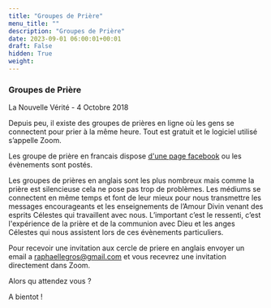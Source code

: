 ```yaml
---
title: "Groupes de Prière"
menu_title: ""
description: "Groupes de Prière"
date: 2023-09-01 06:00:01+00:01
draft: False
hidden: True
weight:
---
```

### Groupes de Prière

La Nouvelle Vérité - 4 Octobre 2018

Depuis peu, il existe des groupes de prières en ligne où les gens se connectent pour prier à la même heure. Tout est gratuit et le logiciel utilisé s’appelle Zoom.

Les groupe de prière en francais dispose [d'une page facebook](https://www.facebook.com/pg/Les-courants-c%C3%A9lestes-100253238429498/events/) ou les évènements sont postés.

Les groupes de prières en anglais sont les plus nombreux mais comme la prière est silencieuse cela ne pose pas trop de problèmes. Les médiums se connectent en même temps et font de leur mieux pour nous transmettre les messages encourageants et les enseignements de l’Amour Divin venant des esprits Célestes qui travaillent avec nous. L’important c’est le ressenti, c’est l'expérience de la prière et de la communion avec Dieu et les anges Célestes qui nous assistent lors de ces évènements particuliers.

Pour recevoir une invitation aux cercle de priere en anglais envoyer un email a raphaellegros@gmail.com et vous recevrez une invitation directement dans Zoom.

Alors qu attendez vous ?

A bientot !

